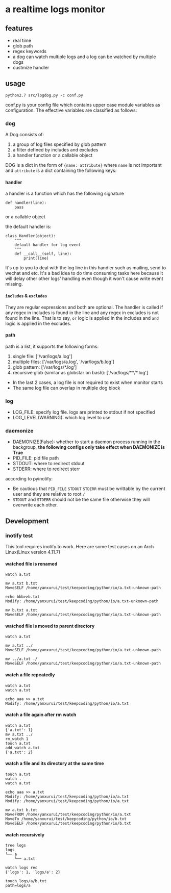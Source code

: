 # a realtime logs monitor

## features
* real time
* glob path
* regex keywords
* a dog can watch multiple logs and a log can be watched by multiple dogs
* custmize handler


## usage
```
python2.7 src/logdog.py -c conf.py
```

conf.py is your config file which contains upper case module variables as configuration. The effective variables are classified as follows:

### dog
A Dog consists of:

1. a group of log files specified by glob pattern
2. a filter defined by includes and excludes
3. a handler function or a callable object

DOG is a dict in the form of `{name: attribute}` where `name` is not important and `attribute` is a dict containing the following keys:

#### handler
a handler is a function which has the following signature
```
def handler(line):
	pass
```
or a callable object

the default handler is:
```
class Handler(object):
    """
    default handler for log event
    """
    def __call__(self, line):
        print(line)
```
It's up to you to deal with the log line in this handler such as mailing, send to wechat and etc. It's a bad idea to do time consuming tasks here because it will delay other other logs' handling even though it won't cause write event missing.


#### `includes` & `excludes`
They are regular expressions and both are optional.
The handler is called if any regex in includes is found in the line and any regex in excludes is not found in the line.
That is to say, `or` logic is applied in the includes and `and` logic is applied in the excludes.


#### path
path is a list, it supports the following forms:

1. single file: ['/var/logs/a.log']
2. multiple files: ['/var/logs/a.log', '/var/logs/b.log']
3. glob pattern: ['/var/logs/*.log']
4. recursive glob (similar as globstar on bash): ['/var/logs/**/*.log']

* In the last 2 cases, a log file is not required to exist when monitor starts
* The same log file can overlap in multiple dog block


### log
* LOG_FILE: specify log file. logs are printed to stdout if not specified
* LOG_LEVEL(WARNING): which log level to use


### daemonize
* DAEMONIZE(False): whether to start a daemon process running in the backgroup, **the following configs only take effect when DAEMONIZE is True**
* PID_FILE: pid file path
* STDOUT: where to redirect stdout
* STDERR: where to redirect sterr

according to pyinotify:

* Be cautious that `PID_FILE` `STDOUT` `STDERR` must be writtable by the current user and they are relative to root `/`
* `STDOUT` and `STDERR` should not be the same file otherwise they will overwrite each other.


## Development

### inotify test

This tool requires inotify to work.
Here are some test cases on an Arch Linux(Linux version 4.11.7)

#### watched file is renamed
```
watch a.txt

mv a.txt b.txt
MoveSELF /home/yanxurui/test/keepcoding/python/io/a.txt-unknown-path

echo bbb>>b.txt
Modify: /home/yanxurui/test/keepcoding/python/io/a.txt-unknown-path

mv b.txt a.txt
MoveSELF /home/yanxurui/test/keepcoding/python/io/a.txt-unknown-path
```

#### watched file is moved to parent directory
```
watch a.txt

mv a.txt ../
MoveSELF /home/yanxurui/test/keepcoding/python/io/a.txt-unknown-path

mv ../a.txt ./
MoveSELF /home/yanxurui/test/keepcoding/python/io/a.txt-unknown-path
```

#### watch a file repeatedly
```
watch a.txt
watch a.txt

echo aaa >> a.txt
Modify: /home/yanxurui/test/keepcoding/python/io/a.txt
```

#### watch a file again after rm watch
```
watch a.txt
{'a.txt': 1}
mv a.txt ../
rm_watch 1
touch a.txt
add_watch a.txt
{'a.txt': 2}
```

#### watch a file and its directory at the same time
```
touch a.txt
watch .
watch a.txt

echo aaa >> a.txt
Modify: /home/yanxurui/test/keepcoding/python/io/a.txt
Modify: /home/yanxurui/test/keepcoding/python/io/a.txt

mv a.txt b.txt
MoveFROM /home/yanxurui/test/keepcoding/python/io/a.txt
MoveTo /home/yanxurui/test/keepcoding/python/io/b.txt
MoveSELF /home/yanxurui/test/keepcoding/python/io/b.txt
```

#### watch recursively
```
tree logs
logs
└── a
    └── a.txt

watch logs rec
{'logs': 1, 'logs/a': 2}

touch logs/a/b.txt
path=logs/a
```
